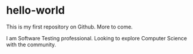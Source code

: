 # hello-world
This is my first repository on Github.  More to come.

I am Software Testing professional. Looking to explore Computer Science with the community.
